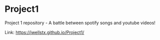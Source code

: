 # Project1
Project 1 repository - A battle between spotify songs and youtube videos!

Link: https://jwellstx.github.io/Project1/
